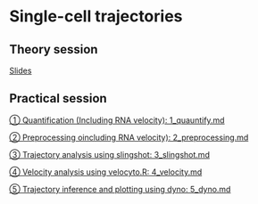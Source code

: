 Single-cell trajectories
================

## Theory session

[Slides](https://docs.google.com/presentation/d/1t_0yD7DxsMTK3fJPngNm9RN2CTgNJeeoBnxkd7c1mMc)

## Practical session

[① Quantification (Including RNA velocity):
1\_quauntify.md](1_quantify.md)

[② Preprocessing oincluding RNA velocity):
2\_preprocessing.md](2_preprocessing.md)

[③ Trajectory analysis using slingshot: 3\_slingshot.md](3_slingshot.md)

[④ Velocity analysis using velocyto.R: 4\_velocity.md](4_velocity.md)

[⑤ Trajectory inference and plotting using dyno: 5\_dyno.md](5_dyno.md)
